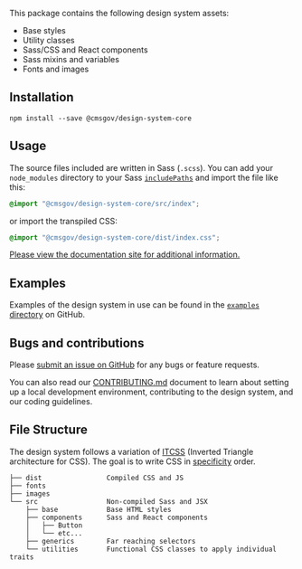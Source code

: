 This package contains the following design system assets:

- Base styles
- Utility classes
- Sass/CSS and React components
- Sass mixins and variables
- Fonts and images

## Installation

```
npm install --save @cmsgov/design-system-core
```

## Usage

The source files included are written in Sass (`.scss`). You can add your `node_modules` directory to your Sass [`includePaths`](https://github.com/sass/node-sass#includepaths) and import the file like this:

```css
@import "@cmsgov/design-system-core/src/index";
```

or import the transpiled CSS:

```css
@import "@cmsgov/design-system-core/dist/index.css";
```

[Please view the documentation site for additional information.](https://design.cms.gov/)

## Examples

Examples of the design system in use can be found in the [`examples` directory](https://github.com/CMSgov/design-system/tree/master/examples) on GitHub.

## Bugs and contributions

Please [submit an issue on GitHub](https://github.com/CMSgov/design-system) for any bugs or feature requests.

You can also read our [CONTRIBUTING.md](https://github.com/CMSgov/design-system/blob/master/CONTRIBUTING.md) document to learn about setting up a local development environment, contributing to the design system, and our coding guidelines.

## File Structure

The design system follows a variation of [ITCSS](http://thomasbyttebier.be/blog/less-css-mess) (Inverted Triangle architecture for CSS). The goal is to write CSS in [specificity](https://developer.mozilla.org/en-US/docs/Web/CSS/Specificity) order.

<!-- You can regenerate the tree by running tree -d -I "node_modules" -->

```
├── dist                Compiled CSS and JS
├── fonts
├── images
└── src                 Non-compiled Sass and JSX
    ├── base            Base HTML styles
    ├── components      Sass and React components
    │   ├── Button
    │   └── etc...
    ├── generics        Far reaching selectors
    └── utilities       Functional CSS classes to apply individual traits
```
